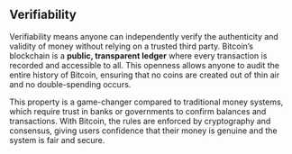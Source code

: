 ## Verifiability

Verifiability means anyone can independently verify the authenticity and validity of money without relying on a trusted third party. Bitcoin’s blockchain is a **public, transparent ledger** where every transaction is recorded and accessible to all. This openness allows anyone to audit the entire history of Bitcoin, ensuring that no coins are created out of thin air and no double-spending occurs.

This property is a game-changer compared to traditional money systems, which require trust in banks or governments to confirm balances and transactions. With Bitcoin, the rules are enforced by cryptography and consensus, giving users confidence that their money is genuine and the system is fair and secure.
